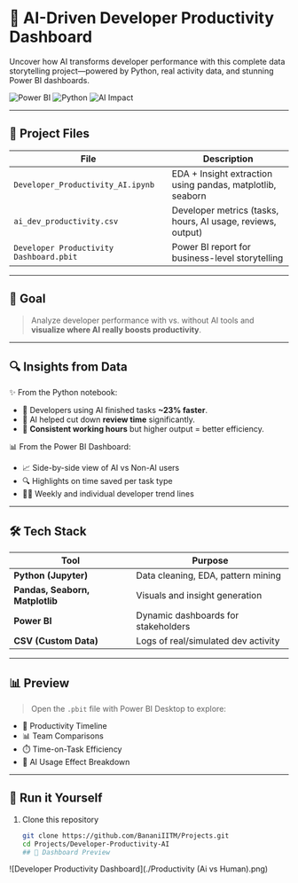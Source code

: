 # 🚀 AI-Driven Developer Productivity Dashboard

Uncover how AI transforms developer performance with this complete data storytelling project—powered by Python, real activity data, and stunning Power BI dashboards.

![Power BI](https://img.shields.io/badge/Power%20BI-Insights-yellow?logo=powerbi)
![Python](https://img.shields.io/badge/Python-EDA-blue?logo=python)
![AI Impact](https://img.shields.io/badge/AI-Productivity%20Boost-green)

---

## 📂 Project Files

| File | Description |
|------|-------------|
| `Developer_Productivity_AI.ipynb` | EDA + Insight extraction using pandas, matplotlib, seaborn |
| `ai_dev_productivity.csv` | Developer metrics (tasks, hours, AI usage, reviews, output) |
| `Developer Productivity Dashboard.pbit` | Power BI report for business-level storytelling |

---

## 🎯 Goal

> Analyze developer performance with vs. without AI tools and **visualize where AI really boosts productivity**.

---

## 🔍 Insights from Data

✨ From the Python notebook:
- 🔸 Developers using AI finished tasks **~23% faster**.
- 🔸 AI helped cut down **review time** significantly.
- 🔸 **Consistent working hours** but higher output = better efficiency.

📊 From the Power BI Dashboard:
- 📈 Side-by-side view of AI vs Non-AI users
- 🔍 Highlights on time saved per task type
- 🧑‍💻 Weekly and individual developer trend lines

---

## 🛠 Tech Stack

| Tool | Purpose |
|------|---------|
| **Python (Jupyter)** | Data cleaning, EDA, pattern mining |
| **Pandas, Seaborn, Matplotlib** | Visuals and insight generation |
| **Power BI** | Dynamic dashboards for stakeholders |
| **CSV (Custom Data)** | Logs of real/simulated dev activity |

---

## 📊 Preview

> Open the `.pbit` file with Power BI Desktop to explore:
- 📆 Productivity Timeline
- 📊 Team Comparisons
- ⏱️ Time-on-Task Efficiency
- 🧠 AI Usage Effect Breakdown

---

## 🚀 Run it Yourself

1. Clone this repository  
   ```bash
   git clone https://github.com/BananiIITM/Projects.git
   cd Projects/Developer-Productivity-AI
   ## 📸 Dashboard Preview

![Developer Productivity Dashboard](./Productivity (Ai vs Human).png)


